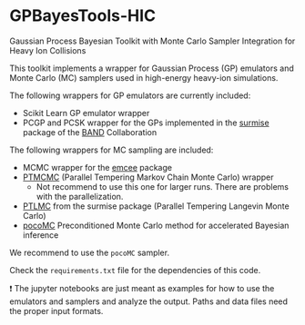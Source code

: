 # GPBayesTools-HIC

Gaussian Process Bayesian Toolkit with Monte Carlo Sampler Integration for Heavy Ion Collisions

This toolkit implements a wrapper for Gaussian Process (GP) emulators and Monte Carlo (MC) samplers used in 
high-energy heavy-ion simulations.

The following wrappers for GP emulators are currently included:
- Scikit Learn GP emulator wrapper
- PCGP and PCSK wrapper for the GPs implemented in the [surmise](https://github.com/bandframework/surmise) package of the [BAND](https://bandframework.github.io/) Collaboration

The following wrappers for MC sampling are included:
- MCMC wrapper for the [emcee](https://github.com/topics/emcee) package
- [PTMCMC](https://github.com/willvousden/ptemcee) (Parallel Tempering Markov Chain Monte Carlo) wrapper
    - Not recommend to use this one for larger runs. There are problems with the parallelization.
- [PTLMC](https://github.com/bandframework/surmise) from the surmise package (Parallel Tempering Langevin Monte Carlo)
- [pocoMC](https://github.com/minaskar/pocomc) Preconditioned Monte Carlo method for accelerated Bayesian inference

We recommend to use the `pocoMC` sampler.

Check the `requirements.txt` file for the dependencies of this code.

:exclamation: The jupyter notebooks are just meant as examples for how to use the emulators and samplers and analyze the output.
Paths and data files need the proper input formats.